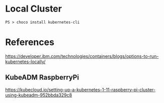 # Local Cluster


```
PS > choco install kubernetes-cli
```

# References

https://developer.ibm.com/technologies/containers/blogs/options-to-run-kubernetes-locally/


## KubeADM RaspberryPi

https://kubecloud.io/setting-up-a-kubernetes-1-11-raspberry-pi-cluster-using-kubeadm-952bbda329c8

